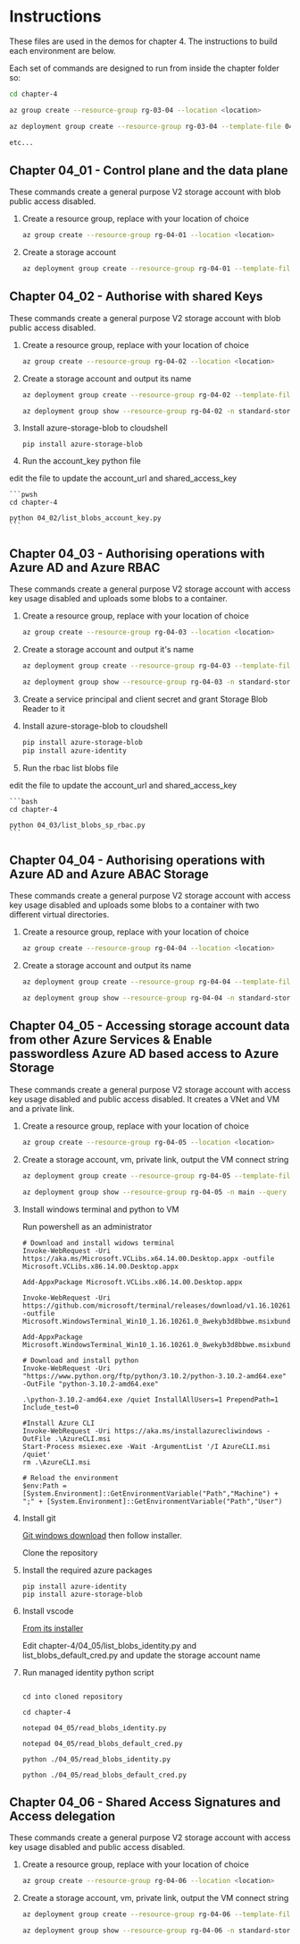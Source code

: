 # Instructions

These files are used in the demos for chapter 4. The instructions to build each environment are below.

Each set of commands are designed to run from inside the chapter folder so:

```bash
cd chapter-4

az group create --resource-group rg-03-04 --location <location>

az deployment group create --resource-group rg-03-04 --template-file 04_01/main.bicep --parameters resourceSuffix=0401 location=<location>

etc...
```

## Chapter 04_01 - Control plane and the data plane

These commands create a general purpose V2 storage account with blob public access disabled.

1. Create a resource group, replace <location> with your location of choice

    ```bash
    az group create --resource-group rg-04-01 --location <location>
    ```


2. Create a storage account

    ```bash
    az deployment group create --resource-group rg-04-01 --template-file 04_01/standard-storage.bicep --parameters resourceSuffix=0401 location=<location>
    ```


## Chapter 04_02 - Authorise with shared Keys

These commands create a general purpose V2 storage account with blob public access disabled.

1. Create a resource group, replace <location> with your location of choice

    ```bash
    az group create --resource-group rg-04-02 --location <location>
    ```


2. Create a storage account and output its name

    ```bash
    az deployment group create --resource-group rg-04-02 --template-file 04_02/standard-storage.bicep --parameters resourceSuffix=0402 location=<location>

    az deployment group show --resource-group rg-04-02 -n standard-storage --query properties.outputs.storageName.value
    ```


3. Install azure-storage-blob to cloudshell

    ```pwsh
    pip install azure-storage-blob
    ```

4. Run the account_key python file

edit the file to update the account_url and shared_access_key

    ```pwsh
    cd chapter-4

    python 04_02/list_blobs_account_key.py
    ```


## Chapter 04_03 - Authorising operations with Azure AD and Azure RBAC

These commands create a general purpose V2 storage account with access key usage disabled and uploads some blobs to a container.

1. Create a resource group, replace <location> with your location of choice

    ```bash
    az group create --resource-group rg-04-03 --location <location>
    ```


2. Create a storage account and output it's name

    ```bash
    az deployment group create --resource-group rg-04-03 --template-file 04_03/standard-storage.bicep --parameters resourceSuffix=0403 location=<location>

    az deployment group show --resource-group rg-04-03 -n standard-storage --query properties.outputs.storageName.value
    ```

3. Create a service principal and client secret and grant Storage Blob Reader to it

4. Install azure-storage-blob to cloudshell

    ```bash
    pip install azure-storage-blob
    pip install azure-identity
    ```

4. Run the rbac list blobs file

edit the file to update the account_url and shared_access_key

    ```bash
    cd chapter-4

    python 04_03/list_blobs_sp_rbac.py
    ```


## Chapter 04_04 - Authorising operations with Azure AD and Azure ABAC Storage

These commands create a general purpose V2 storage account with access key usage disabled and uploads some blobs to a container with two different virtual directories.

1. Create a resource group, replace <location> with your location of choice

    ```bash
    az group create --resource-group rg-04-04 --location <location>
    ```


2. Create a storage account and output its name

    ```bash
    az deployment group create --resource-group rg-04-04 --template-file 04_04/standard-storage.bicep --parameters resourceSuffix=0404 location=<location>

    az deployment group show --resource-group rg-04-04 -n standard-storage --query properties.outputs.storageName.value
    ```


## Chapter 04_05 - Accessing storage account data from other Azure Services & Enable passwordless Azure AD based access to Azure Storage

These commands create a general purpose V2 storage account with access key usage disabled and public access disabled. It creates a VNet and VM and a private link.

1. Create a resource group, replace <location> with your location of choice

    ```bash
    az group create --resource-group rg-04-05 --location <location>
    ```


2. Create a storage account, vm, private link, output the VM connect string

    ```bash
    az deployment group create --resource-group rg-04-05 --template-file 04_05/main.bicep --parameters resourceSuffix=0405 location=<location>

    az deployment group show --resource-group rg-04-05 -n main --query properties.outputs.hostname.value
    ```

3. Install windows terminal and python to VM

    Run powershell as an administrator

    ```pwsh
    # Download and install widows terminal
    Invoke-WebRequest -Uri https://aka.ms/Microsoft.VCLibs.x64.14.00.Desktop.appx -outfile Microsoft.VCLibs.x86.14.00.Desktop.appx

    Add-AppxPackage Microsoft.VCLibs.x86.14.00.Desktop.appx

    Invoke-WebRequest -Uri https://github.com/microsoft/terminal/releases/download/v1.16.10261.0/Microsoft.WindowsTerminal_Win10_1.16.10261.0_8wekyb3d8bbwe.msixbundle -outfile Microsoft.WindowsTerminal_Win10_1.16.10261.0_8wekyb3d8bbwe.msixbundle

    Add-AppxPackage Microsoft.WindowsTerminal_Win10_1.16.10261.0_8wekyb3d8bbwe.msixbundle

    # Download and install python
    Invoke-WebRequest -Uri "https://www.python.org/ftp/python/3.10.2/python-3.10.2-amd64.exe" -OutFile "python-3.10.2-amd64.exe"

    .\python-3.10.2-amd64.exe /quiet InstallAllUsers=1 PrependPath=1 Include_test=0
    
    #Install Azure CLI
    Invoke-WebRequest -Uri https://aka.ms/installazurecliwindows -OutFile .\AzureCLI.msi
    Start-Process msiexec.exe -Wait -ArgumentList '/I AzureCLI.msi /quiet'
    rm .\AzureCLI.msi

    # Reload the environment
    $env:Path = [System.Environment]::GetEnvironmentVariable("Path","Machine") + ";" + [System.Environment]::GetEnvironmentVariable("Path","User")
    ```

4. Install git

    [Git windows download](https://git-scm.com/download/win) then follow installer.

    Clone the repository

5. Install the required azure packages

    ```pwsh
    pip install azure-identity
    pip install azure-storage-blob
    ```

6. Install vscode

    [From its installer](https://code.visualstudio.com/docs?dv=win)

    Edit chapter-4/04_05/list_blobs_identity.py and list_blobs_default_cred.py and update the storage account name

7. Run managed identity python script

    ```pwsh

    cd into cloned repository

    cd chapter-4

    notepad 04_05/read_blobs_identity.py

    notepad 04_05/read_blobs_default_cred.py

    python ./04_05/read_blobs_identity.py

    python ./04_05/read_blobs_default_cred.py
    ```


## Chapter 04_06 - Shared Access Signatures and Access delegation

These commands create a general purpose V2 storage account with access key usage disabled and public access disabled.

1. Create a resource group, replace <location> with your location of choice

    ```bash
    az group create --resource-group rg-04-06 --location <location>
    ```


2. Create a storage account, vm, private link, output the VM connect string

    ```bash
    az deployment group create --resource-group rg-04-06 --template-file 04_06/standard-storage.bicep --parameters resourceSuffix=0405 location=<location>

    az deployment group show --resource-group rg-04-06 -n standard-storage --query properties.outputs.hostname.value
    ```
